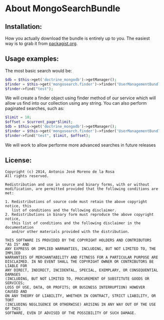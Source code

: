 About MongoSearchBundle
=======================



Installation:
-------------


How you actually download the bundle is entirely up to you.  The easiest way is to grab it from [packagist.org](http://packagist.org/).



Usage examples:
---------------

The most basic search would be:

``` php
$db = $this->get('doctrine_mongodb')->getManager();
$finder = $this->get('mongosearch.finder')->finder('UserManagementBundle:User',$db);
$finder->find("test");
```

We will create a finder object using finder method of our service which will allow us find into our collection using any string. 
You can also perform paginated searches, such as:

``` php
$limit = 10;
$offset = $current_page*$limit;
$db = $this->get('doctrine_mongodb')->getManager();
$finder = $this->get('mongosearch.finder')->finder('UserManagementBundle:User',$db);
$finder->find("test", $limit, $offset);
```

We will work to allow performe more advanced searches in future releases



License:
--------

```
Copyright (c) 2014, Antonio José Moreno de la Rosa
All rights reserved.

Redistribution and use in source and binary forms, with or without
modification, are permitted provided that the following conditions are met: 

1. Redistributions of source code must retain the above copyright notice, this
   list of conditions and the following disclaimer. 
2. Redistributions in binary form must reproduce the above copyright notice,
   this list of conditions and the following disclaimer in the documentation
   and/or other materials provided with the distribution. 

THIS SOFTWARE IS PROVIDED BY THE COPYRIGHT HOLDERS AND CONTRIBUTORS "AS IS" AND
ANY EXPRESS OR IMPLIED WARRANTIES, INCLUDING, BUT NOT LIMITED TO, THE IMPLIED
WARRANTIES OF MERCHANTABILITY AND FITNESS FOR A PARTICULAR PURPOSE ARE
DISCLAIMED. IN NO EVENT SHALL THE COPYRIGHT OWNER OR CONTRIBUTORS BE LIABLE FOR
ANY DIRECT, INDIRECT, INCIDENTAL, SPECIAL, EXEMPLARY, OR CONSEQUENTIAL DAMAGES
(INCLUDING, BUT NOT LIMITED TO, PROCUREMENT OF SUBSTITUTE GOODS OR SERVICES;
LOSS OF USE, DATA, OR PROFITS; OR BUSINESS INTERRUPTION) HOWEVER CAUSED AND
ON ANY THEORY OF LIABILITY, WHETHER IN CONTRACT, STRICT LIABILITY, OR TORT
(INCLUDING NEGLIGENCE OR OTHERWISE) ARISING IN ANY WAY OUT OF THE USE OF THIS
SOFTWARE, EVEN IF ADVISED OF THE POSSIBILITY OF SUCH DAMAGE.
```
